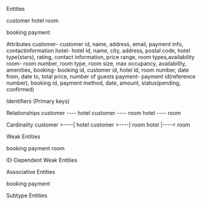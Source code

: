 Entities

customer
hotel
room

booking
payment


Attributes
customer- customer id, name, address, email, payment info, contactinformation
hotel- hotel id, name, city, address, postal code, hotel type(stars), rating, contact information, price range, room types,availability
room- room number, room type, room size, max occupancy, availability, amenities, 
booking- booking id, customer id, hotel id, room number, date from, date to, total price, number of guests
payment- payment id(reference number), booking id, payment method, date, amount, status(pending, confirmed)

Identifiers
(Primary keys)

Relationships
    customer --<payment>-- hotel
    customer --<book>-- room
    hotel --<have>-- room
    

Cardinality
    customer >--<payment>--| hotel
    customer >--<book>--| room
    hotel |--<have>--< room


Weak Entities

booking
payment
room

ID-Dependent Weak Entities

Associative Entities

booking
payment

Subtype Entities


